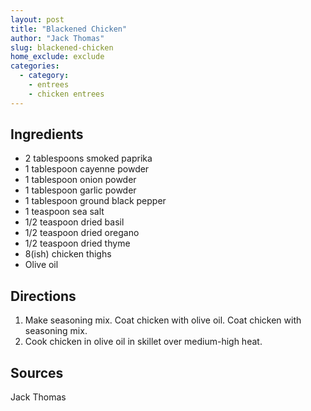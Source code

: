 ```yaml
---
layout: post
title: "Blackened Chicken"
author: "Jack Thomas"
slug: blackened-chicken
home_exclude: exclude
categories:
  - category:
    - entrees
    - chicken entrees
---
```


## Ingredients

- 2 tablespoons smoked paprika
- 1 tablespoon cayenne powder
- 1 tablespoon onion powder
- 1 tablespoon garlic powder
- 1 tablespoon ground black pepper
- 1 teaspoon sea salt
- 1/2 teaspoon dried basil
- 1/2 teaspoon dried oregano
- 1/2 teaspoon dried thyme
- 8(ish) chicken thighs
- Olive oil

## Directions

1. Make seasoning mix. Coat chicken with olive oil. Coat chicken with seasoning mix.
2. Cook chicken in olive oil in skillet over medium-high heat.

## Sources

Jack Thomas
